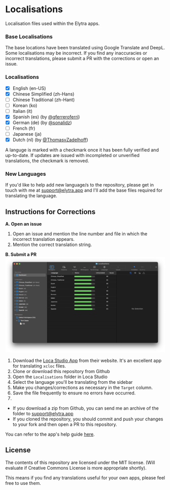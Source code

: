 # Localisations
Localisation files used within the Elytra apps.

### Base Localisations
The base locations have been translated using Google Translate and DeepL. Some localisations may be incorrect. If you find any inaccuracies or incorrect translations, please submit a PR with the corrections or open an issue. 

### Localisations
- [x] English (en-US)
- [x] Chinese Simplified (zh-Hans)
- [ ] Chinese Traditional (zh-Hant)
- [ ] Korean (ko)
- [ ] Italian (it)
- [x] Spanish (es) (by [@gferreroferri](https://github.com/gferreroferri))
- [x] German (de) (by [@sonalidz](https://github.com/sonalidz))
- [ ] French (fr)
- [ ] Japanese (ja)
- [x] Dutch (nl) (by [@ThomasvZadelhoff](https://github.com/ThomasvZadelhoff))

A languge is marked with a checkmark once it has been fully verified and up-to-date. If updates are issued with incompleted or unverified translations, the checkmark is removed. 

### New Languages
If you'd like to help add new language/s to the repository, please get in touch with me at [support@elytra.app](support@elytra.app) and I'll add the base files required for translating the language.

## Instructions for Corrections
**A. Open an issue** 
1. Open an issue and mention the line number and file in which the incorrect translation appears.
2. Mention the correct translation string. 

**B. Submit a PR**
![locaStudio.png](locaStudio.png)

1. Download the [Loca Studio App](https://www.cunningo.com/locastudio/index.html) from their website. It's an excellent app for translating `xcloc` files. 
2. Clone or download this repository from Github 
3. Open the `Localisations` folder in Loca Studio 
4. Select the language you'll be translating from the sidebar 
5. Make you changes/corrections as necessary in the `Target` column. 
6. Save the file frequently to ensure no errors have occurred. 
7. 
  - If you download a zip from Github, you can send me an archive of the folder to [support@elytra.app](mailto:support@elytra.app)
  - If you cloned the repository, you should commit and push your changes to your fork and then open a PR to this repository. 

You can refer to the app's help guide [here](https://www.cunningo.com/locastudio/support/index.html).

## License
The contents of this repository are licensed under the MIT license. (Will evaluate if Creative Commons License is more appropriate shortly). 

This means if you find any translations useful for your own apps, please feel free to use them.
